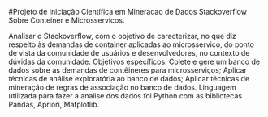 #Projeto de Iniciação Científica em Mineracao de Dados Stackoverflow Sobre Conteiner e Microsservicos.

Analisar o Stackoverflow, com o objetivo de caracterizar, no que diz respeito às demandas de container aplicadas ao microsserviço, do ponto de vista da comunidade de usuários e desenvolvedores, no contexto de dúvidas da comunidade. Objetivos específicos: Colete e gere um banco de dados sobre as demandas de contêineres para microsserviços; Aplicar técnicas de análise exploratória ao banco de dados; Aplicar técnicas de mineração de regras de associação no banco de dados. Linguagem utilizada para fazer a analise dos dados foi Python com as bibliotecas Pandas, Apriori, Matplotlib.
